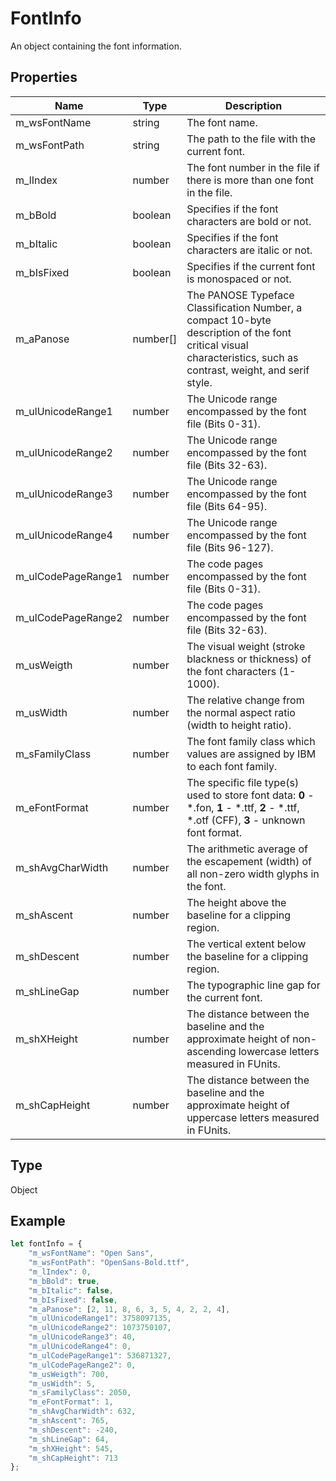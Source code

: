 # FontInfo

An object containing the font information.

## Properties

| Name | Type | Description |
| ---- | ---- | ----------- |
| m_wsFontName | string | The font name. |
| m_wsFontPath | string | The path to the file with the current font. |
| m_lIndex | number | The font number in the file if there is more than one font in the file. |
| m_bBold | boolean | Specifies if the font characters are bold or not. |
| m_bItalic | boolean | Specifies if the font characters are italic or not. |
| m_bIsFixed | boolean | Specifies if the current font is monospaced or not. |
| m_aPanose | number[] | The PANOSE Typeface Classification Number, a compact 10-byte description of the font critical visual characteristics, such as contrast, weight, and serif style. |
| m_ulUnicodeRange1 | number | The Unicode range encompassed by the font file (Bits 0-31). |
| m_ulUnicodeRange2 | number | The Unicode range encompassed by the font file (Bits 32-63). |
| m_ulUnicodeRange3 | number | The Unicode range encompassed by the font file (Bits 64-95). |
| m_ulUnicodeRange4 | number | The Unicode range encompassed by the font file (Bits 96-127). |
| m_ulCodePageRange1 | number | The code pages encompassed by the font file (Bits 0-31). |
| m_ulCodePageRange2 | number | The code pages encompassed by the font file (Bits 32-63). |
| m_usWeigth | number | The visual weight (stroke blackness or thickness) of the font characters (1-1000). |
| m_usWidth | number | The relative change from the normal aspect ratio (width to height ratio). |
| m_sFamilyClass | number | The font family class which values are assigned by IBM to each font family. |
| m_eFontFormat | number | The specific file type(s) used to store font data: **0** - *.fon, **1** - *.ttf, **2** - *.ttf, *.otf (CFF), **3** - unknown font format. |
| m_shAvgCharWidth | number | The arithmetic average of the escapement (width) of all non-zero width glyphs in the font. |
| m_shAscent | number | The height above the baseline for a clipping region. |
| m_shDescent | number | The vertical extent below the baseline for a clipping region. |
| m_shLineGap | number | The typographic line gap for the current font. |
| m_shXHeight | number | The distance between the baseline and the approximate height of non-ascending lowercase letters measured in FUnits. |
| m_shCapHeight | number | The distance between the baseline and the approximate height of uppercase letters measured in FUnits. |
## Type

Object



## Example

```javascript
let fontInfo = {
    "m_wsFontName": "Open Sans",
    "m_wsFontPath": "OpenSans-Bold.ttf",
    "m_lIndex": 0,
    "m_bBold": true,
    "m_bItalic": false,
    "m_bIsFixed": false,
    "m_aPanose": [2, 11, 8, 6, 3, 5, 4, 2, 2, 4],
    "m_ulUnicodeRange1": 3758097135,
    "m_ulUnicodeRange2": 1073750107,
    "m_ulUnicodeRange3": 40,
    "m_ulUnicodeRange4": 0,
    "m_ulCodePageRange1": 536871327,
    "m_ulCodePageRange2": 0,
    "m_usWeigth": 700,
    "m_usWidth": 5,
    "m_sFamilyClass": 2050,
    "m_eFontFormat": 1,
    "m_shAvgCharWidth": 632,
    "m_shAscent": 765,
    "m_shDescent": -240,
    "m_shLineGap": 64,
    "m_shXHeight": 545,
    "m_shCapHeight": 713
};
```

